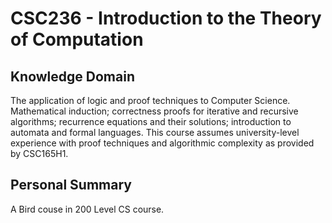 # CSC236 - Introduction to the Theory of Computation

## Knowledge Domain
The application of logic and proof techniques to Computer Science. Mathematical induction; correctness proofs for iterative and recursive algorithms; recurrence equations and their solutions; introduction to automata and formal languages. This course assumes university-level experience with proof techniques and algorithmic complexity as provided by CSC165H1. 

## Personal Summary
A Bird couse in 200 Level CS course.
